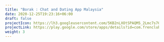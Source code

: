 ```yaml
---
title: "Borak : Chat and Dating App Malaysia"
date: 2020-12-25T19:23:16+06:00
draft: false
projectIcon: https://lh3.googleusercontent.com/5KB2nLXOtSPAQM5_2Lmc7s70NgTucSnWo3rZf6A_Nwj9mardaMQLh4b9Zae--JPmS9o=s180
projectLink: https://play.google.com/store/apps/details?id=com.frenclub.borak
weight: 3
---
```


